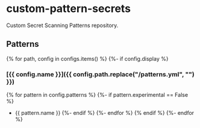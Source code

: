 # custom-pattern-secrets

Custom Secret Scanning Patterns repository.

## Patterns

{% for path, config in configs.items() %}
{%- if config.display  %}

### [{{ config.name }}]({{ config.path.replace("/patterns.yml", "") }})

{% for pattern in config.patterns %}
{%- if pattern.experimental == False %}

- {{ pattern.name }}
  {%- endif %}
  {%- endfor %}
  {% endif %}
  {%- endfor %}
